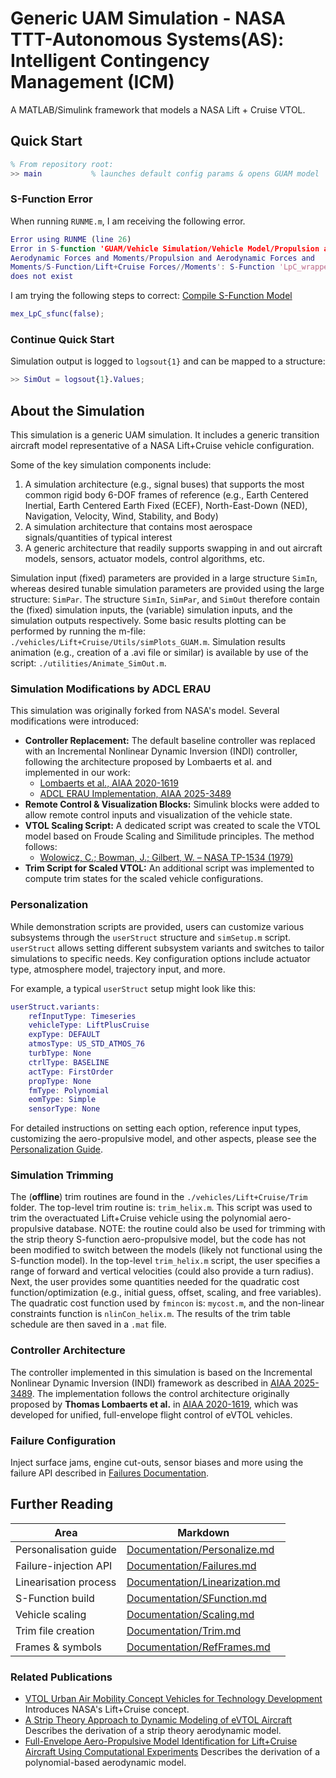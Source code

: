 # Generic UAM Simulation - NASA TTT-Autonomous Systems(AS): Intelligent Contingency Management (ICM)
A MATLAB/Simulink framework that models a NASA Lift + Cruise VTOL.

## Quick Start
```matlab
% From repository root:
>> main           % launches default config params & opens GUAM model
```

### S-Function Error
When running `RUNME.m`, I am receiving the following error.
```matlab
Error using RUNME (line 26)
Error in S-function 'GUAM/Vehicle Simulation/Vehicle Model/Propulsion and
Aerodynamic Forces and Moments/Propulsion and Aerodynamic Forces and
Moments/S-Function/Lift+Cruise Forces//Moments': S-Function 'LpC_wrapper_sfunc'
does not exist
```
I am trying the following steps to correct:
[Compile S-Function Model](./Documentation/Sfunction.md)
```matlab
mex_LpC_sfunc(false);
```
### Continue Quick Start
Simulation output is logged to `logsout{1}` and can be mapped to a structure:
```matlab
>> SimOut = logsout{1}.Values;
```

## About the Simulation

This simulation is a generic UAM simulation. It includes a generic transition aircraft model representative of a NASA Lift+Cruise vehicle configuration.

Some of the key simulation components include:

1. A simulation architecture (e.g., signal buses) that supports the most common rigid body 6-DOF frames of reference (e.g., Earth Centered Inertial, Earth Centered Earth Fixed (ECEF), North-East-Down (NED), Navigation, Velocity, Wind, Stability, and Body)
2. A simulation architecture that contains most aerospace signals/quantities of typical interest
3. A generic architecture that readily supports swapping in and out aircraft models, sensors, actuator models, control algorithms, etc.

Simulation input (fixed) parameters are provided in a large structure `SimIn`, whereas desired tunable simulation parameters are provided using the large structure: `SimPar`. The structure `SimIn`, `SimPar`, and `SimOut` therefore contain the (fixed) simulation inputs, the (variable) simulation inputs, and the simulation outputs respectively. Some basic results plotting can be performed by running the m-file: `./vehicles/Lift+Cruise/Utils/simPlots_GUAM.m`. Simulation results animation (e.g., creation of a .avi file or similar) is available by use of the script: `./utilities/Animate_SimOut.m`.

### Simulation Modifications by ADCL ERAU

This simulation was originally forked from NASA's model. Several modifications were introduced:

- **Controller Replacement:** The default baseline controller was replaced with an Incremental Nonlinear Dynamic Inversion (INDI) controller, following the architecture proposed by Lombaerts et al. and implemented in our work:
  * [Lombaerts et al., AIAA 2020-1619](https://arc.aiaa.org/doi/10.2514/6.2020-1619)
  * [ADCL ERAU Implementation, AIAA 2025-3489](https://arc.aiaa.org/doi/10.2514/6.2025-3489)
- **Remote Control & Visualization Blocks:** Simulink blocks were added to allow remote control inputs and visualization of the vehicle state.  
- **VTOL Scaling Script:** A dedicated script was created to scale the VTOL model based on Froude Scaling and Similitude principles. The method follows:
  * [Wolowicz, C.; Bowman, J.; Gilbert, W. – NASA TP-1534 (1979)](https://ntrs.nasa.gov/api/citations/19790022005/downloads/19790022005.pdf)  
- **Trim Script for Scaled VTOL:** An additional script was implemented to compute trim states for the scaled vehicle configurations. 

### Personalization
While demonstration scripts are provided, users can customize various subsystems through the `userStruct` structure and `simSetup.m` script. `userStruct` allows setting different subsystem variants and switches to tailor simulations to specific needs. Key configuration options include actuator type, atmosphere model, trajectory input, and more.

For example, a typical `userStruct` setup might look like this:
```matlab
userStruct.variants:
    refInputType: Timeseries
    vehicleType: LiftPlusCruise
    expType: DEFAULT
    atmosType: US_STD_ATMOS_76
    turbType: None
    ctrlType: BASELINE
    actType: FirstOrder
    propType: None
    fmType: Polynomial
    eomType: Simple
    sensorType: None
```
For detailed instructions on setting each option, reference input types, customizing the aero-propulsive model, and other aspects, please see the [Personalization Guide](Documentation/Personalize.md).

### Simulation Trimming
The (**offline**) trim routines are found in the `./vehicles/Lift+Cruise/Trim` folder. The top-level trim routine is: `trim_helix.m`. This script was used to trim the overactuated Lift+Cruise vehicle using the polynomial aero-propulsive database. NOTE: the routine could also be used for trimming with the strip theory S-function aero-propulsive model, but the code has not been modified to switch between the models (likely not functional using the S-function model). In the top-level `trim_helix.m` script, the user specifies a range of forward and vertical velocities (could also provide a turn radius). Next, the user provides some quantities needed for the quadratic cost function/optimization (e.g., initial guess, offset, scaling, and free variables). The quadratic cost function used by `fmincon` is: `mycost.m`, and the non-linear constraints function is `nlinCon_helix.m`. The results of the trim table schedule are then saved in a `.mat` file.

### Controller Architecture
The controller implemented in this simulation is based on the Incremental Nonlinear Dynamic Inversion (INDI) framework as described in [AIAA 2025-3489](https://arc.aiaa.org/doi/10.2514/6.2025-3489). The implementation follows the control architecture originally proposed by **Thomas Lombaerts et al.** in [AIAA 2020-1619](https://arc.aiaa.org/doi/10.2514/6.2020-1619), which was developed for unified, full-envelope flight control of eVTOL vehicles.

### Failure Configuration
Inject surface jams, engine cut-outs, sensor biases and more using the failure API described in [Failures Documentation](Documentation/Failures.md).

## Further Reading

| Area                       | Markdown                                                         |
| -------------------------- | ---------------------------------------------------------------- |
| Personalisation guide      | [Documentation/Personalize.md](Documentation/Personalize.md)     |
| Failure-injection API      | [Documentation/Failures.md](Documentation/Failures.md)           |
| Linearisation process      | [Documentation/Linearization.md](Documentation/Linearization.md) |
| S-Function build           | [Documentation/SFunction.md](Documentation/SFunction.md)         |
| Vehicle scaling            | [Documentation/Scaling.md](Documentation/Scaling.md)             |
| Trim file creation         | [Documentation/Trim.md](Documentation/Trim.md)                   |
| Frames & symbols           | [Documentation/RefFrames.md](Documentation/RefFrames.md)         |

### Related Publications
* [VTOL Urban Air Mobility Concept Vehicles for Technology Development](https://arc.aiaa.org/doi/10.2514/6.2018-3847)
  Introduces NASA's Lift+Cruise concept.
* [A Strip Theory Approach to Dynamic Modeling of eVTOL Aircraft](https://arc.aiaa.org/doi/10.2514/6.2021-1720)
  Describes the derivation of a strip theory aerodynamic model.
* [Full-Envelope Aero-Propulsive Model Identification for Lift+Cruise Aircraft Using Computational Experiments](https://arc.aiaa.org/doi/10.2514/6.2021-3170)
  Describes the derivation of a polynomial-based aerodynamic model.

